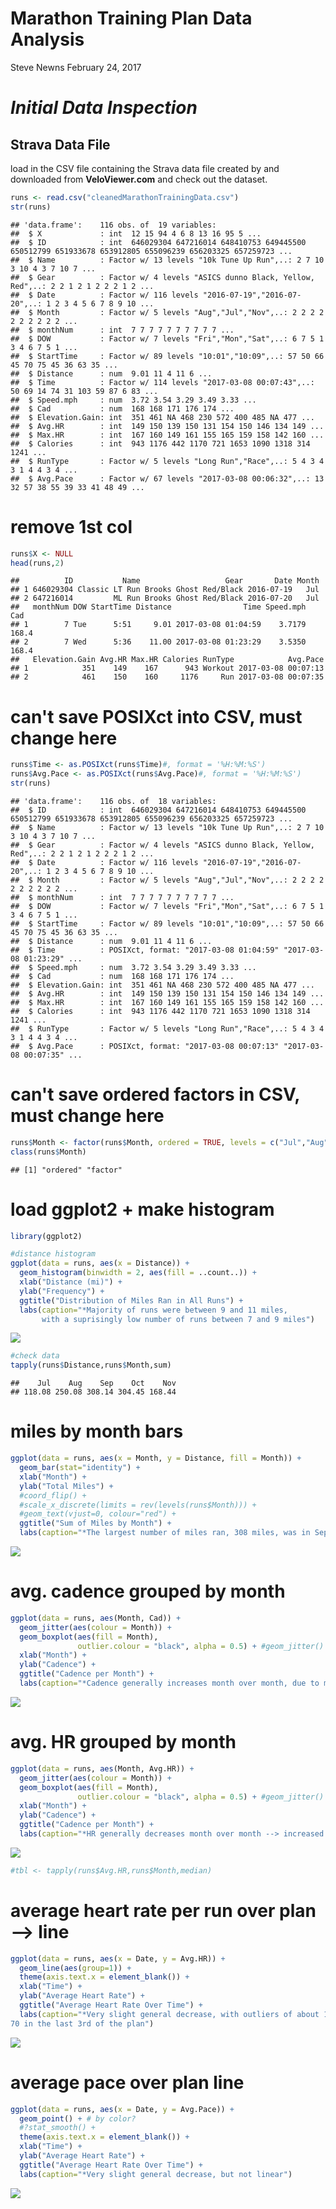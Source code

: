 Marathon Training Plan Data Analysis
================
Steve Newns
February 24, 2017

*Initial Data Inspection*
=========================

Strava Data File
----------------

load in the CSV file containing the Strava data file created by and downloaded from **VeloViewer.com** and check out the dataset.

``` r
runs <- read.csv("cleanedMarathonTrainingData.csv")
str(runs)
```

    ## 'data.frame':    116 obs. of  19 variables:
    ##  $ X             : int  12 15 94 4 6 8 13 16 95 5 ...
    ##  $ ID            : int  646029304 647216014 648410753 649445500 650512799 651933678 653912805 655096239 656203325 657259723 ...
    ##  $ Name          : Factor w/ 13 levels "10k Tune Up Run",..: 2 7 10 3 10 4 3 7 10 7 ...
    ##  $ Gear          : Factor w/ 4 levels "ASICS dunno Black, Yellow, Red",..: 2 2 1 2 1 2 2 2 1 2 ...
    ##  $ Date          : Factor w/ 116 levels "2016-07-19","2016-07-20",..: 1 2 3 4 5 6 7 8 9 10 ...
    ##  $ Month         : Factor w/ 5 levels "Aug","Jul","Nov",..: 2 2 2 2 2 2 2 2 2 2 ...
    ##  $ monthNum      : int  7 7 7 7 7 7 7 7 7 7 ...
    ##  $ DOW           : Factor w/ 7 levels "Fri","Mon","Sat",..: 6 7 5 1 3 4 6 7 5 1 ...
    ##  $ StartTime     : Factor w/ 89 levels "10:01","10:09",..: 57 50 66 45 70 75 45 36 63 35 ...
    ##  $ Distance      : num  9.01 11 4 11 6 ...
    ##  $ Time          : Factor w/ 114 levels "2017-03-08 00:07:43",..: 50 69 14 74 31 103 59 87 6 83 ...
    ##  $ Speed.mph     : num  3.72 3.54 3.29 3.49 3.33 ...
    ##  $ Cad           : num  168 168 171 176 174 ...
    ##  $ Elevation.Gain: int  351 461 NA 468 230 572 400 485 NA 477 ...
    ##  $ Avg.HR        : int  149 150 139 150 131 154 150 146 134 149 ...
    ##  $ Max.HR        : int  167 160 149 161 155 165 159 158 142 160 ...
    ##  $ Calories      : int  943 1176 442 1170 721 1653 1090 1318 314 1241 ...
    ##  $ RunType       : Factor w/ 5 levels "Long Run","Race",..: 5 4 3 4 3 1 4 4 3 4 ...
    ##  $ Avg.Pace      : Factor w/ 67 levels "2017-03-08 00:06:32",..: 13 32 57 38 55 39 33 41 48 49 ...

remove 1st col
==============

``` r
runs$X <- NULL
head(runs,2)
```

    ##          ID           Name                   Gear       Date Month
    ## 1 646029304 Classic LT Run Brooks Ghost Red/Black 2016-07-19   Jul
    ## 2 647216014         ML Run Brooks Ghost Red/Black 2016-07-20   Jul
    ##   monthNum DOW StartTime Distance                Time Speed.mph   Cad
    ## 1        7 Tue      5:51     9.01 2017-03-08 01:04:59    3.7179 168.4
    ## 2        7 Wed      5:36    11.00 2017-03-08 01:23:29    3.5350 168.4
    ##   Elevation.Gain Avg.HR Max.HR Calories RunType            Avg.Pace
    ## 1            351    149    167      943 Workout 2017-03-08 00:07:13
    ## 2            461    150    160     1176     Run 2017-03-08 00:07:35

can't save POSIXct into CSV, must change here
=============================================

``` r
runs$Time <- as.POSIXct(runs$Time)#, format = '%H:%M:%S')
runs$Avg.Pace <- as.POSIXct(runs$Avg.Pace)#, format = '%H:%M:%S')
str(runs)
```

    ## 'data.frame':    116 obs. of  18 variables:
    ##  $ ID            : int  646029304 647216014 648410753 649445500 650512799 651933678 653912805 655096239 656203325 657259723 ...
    ##  $ Name          : Factor w/ 13 levels "10k Tune Up Run",..: 2 7 10 3 10 4 3 7 10 7 ...
    ##  $ Gear          : Factor w/ 4 levels "ASICS dunno Black, Yellow, Red",..: 2 2 1 2 1 2 2 2 1 2 ...
    ##  $ Date          : Factor w/ 116 levels "2016-07-19","2016-07-20",..: 1 2 3 4 5 6 7 8 9 10 ...
    ##  $ Month         : Factor w/ 5 levels "Aug","Jul","Nov",..: 2 2 2 2 2 2 2 2 2 2 ...
    ##  $ monthNum      : int  7 7 7 7 7 7 7 7 7 7 ...
    ##  $ DOW           : Factor w/ 7 levels "Fri","Mon","Sat",..: 6 7 5 1 3 4 6 7 5 1 ...
    ##  $ StartTime     : Factor w/ 89 levels "10:01","10:09",..: 57 50 66 45 70 75 45 36 63 35 ...
    ##  $ Distance      : num  9.01 11 4 11 6 ...
    ##  $ Time          : POSIXct, format: "2017-03-08 01:04:59" "2017-03-08 01:23:29" ...
    ##  $ Speed.mph     : num  3.72 3.54 3.29 3.49 3.33 ...
    ##  $ Cad           : num  168 168 171 176 174 ...
    ##  $ Elevation.Gain: int  351 461 NA 468 230 572 400 485 NA 477 ...
    ##  $ Avg.HR        : int  149 150 139 150 131 154 150 146 134 149 ...
    ##  $ Max.HR        : int  167 160 149 161 155 165 159 158 142 160 ...
    ##  $ Calories      : int  943 1176 442 1170 721 1653 1090 1318 314 1241 ...
    ##  $ RunType       : Factor w/ 5 levels "Long Run","Race",..: 5 4 3 4 3 1 4 4 3 4 ...
    ##  $ Avg.Pace      : POSIXct, format: "2017-03-08 00:07:13" "2017-03-08 00:07:35" ...

can't save ordered factors in CSV, must change here
===================================================

``` r
runs$Month <- factor(runs$Month, ordered = TRUE, levels = c("Jul","Aug","Sep","Oct","Nov"))
class(runs$Month)
```

    ## [1] "ordered" "factor"

load ggplot2 + make histogram
=============================

``` r
library(ggplot2)

#distance histogram
ggplot(data = runs, aes(x = Distance)) + 
  geom_histogram(binwidth = 2, aes(fill = ..count..)) + 
  xlab("Distance (mi)") + 
  ylab("Frequency") + 
  ggtitle("Distribution of Miles Ran in All Runs") + 
  labs(caption="*Majority of runs were between 9 and 11 miles, 
       with a suprisingly low number of runs between 7 and 9 miles")
```

![](R_Analysis_git_files/figure-markdown_github/plotting-1.png)

``` r
#check data
tapply(runs$Distance,runs$Month,sum)
```

    ##    Jul    Aug    Sep    Oct    Nov 
    ## 118.08 250.08 308.14 304.45 168.44

miles by month bars
===================

``` r
ggplot(data = runs, aes(x = Month, y = Distance, fill = Month)) + 
  geom_bar(stat="identity") +
  xlab("Month") + 
  ylab("Total Miles") + 
  #coord_flip() + 
  #scale_x_discrete(limits = rev(levels(runs$Month))) +
  #geom_text(vjust=0, colour="red") +
  ggtitle("Sum of Miles by Month") + 
  labs(caption="*The largest number of miles ran, 308 miles, was in September")
```

![](R_Analysis_git_files/figure-markdown_github/miles%20by%20month-1.png)

avg. cadence grouped by month
=============================

``` r
ggplot(data = runs, aes(Month, Cad)) + 
  geom_jitter(aes(colour = Month)) +
  geom_boxplot(aes(fill = Month), 
               outlier.colour = "black", alpha = 0.5) + #geom_jitter()
  xlab("Month") + 
  ylab("Cadence") + 
  ggtitle("Cadence per Month") + 
  labs(caption="*Cadence generally increases month over month, due to more workouts, or improved form?")
```

![](R_Analysis_git_files/figure-markdown_github/cadence%20by%20month-1.png)

avg. HR grouped by month
========================

``` r
ggplot(data = runs, aes(Month, Avg.HR)) + 
  geom_jitter(aes(colour = Month)) +
  geom_boxplot(aes(fill = Month), 
               outlier.colour = "black", alpha = 0.5) + #geom_jitter()
  xlab("Month") + 
  ylab("Cadence") + 
  ggtitle("Cadence per Month") + 
  labs(caption="*HR generally decreases month over month --> increased fitness or cooler weather?")
```

![](R_Analysis_git_files/figure-markdown_github/HR%20by%20month%20boxplot-1.png)

``` r
#tbl <- tapply(runs$Avg.HR,runs$Month,median)
```

average heart rate per run over plan --&gt; line
================================================

``` r
ggplot(data = runs, aes(x = Date, y = Avg.HR)) + 
  geom_line(aes(group=1)) +
  theme(axis.text.x = element_blank()) +
  xlab("Time") + 
  ylab("Average Heart Rate") + 
  ggtitle("Average Heart Rate Over Time") + 
  labs(caption="*Very slight general decrease, with outliers of about 100 in the 1st third of the plan and 
70 in the last 3rd of the plan")
```

![](R_Analysis_git_files/figure-markdown_github/HR%20over%20time-1.png)

average pace over plan line
===========================

``` r
ggplot(data = runs, aes(x = Date, y = Avg.Pace)) + 
  geom_point() + # by color? 
  #?stat_smooth() + 
  theme(axis.text.x = element_blank()) +
  xlab("Time") + 
  ylab("Average Heart Rate") + 
  ggtitle("Average Heart Rate Over Time") + 
  labs(caption="*Very slight general decrease, but not linear")
```

![](R_Analysis_git_files/figure-markdown_github/avg%20pace-1.png)
